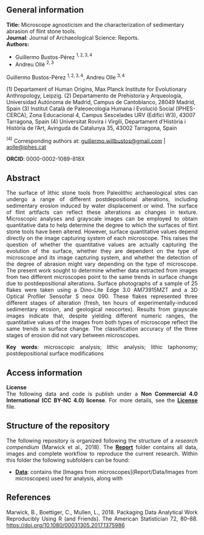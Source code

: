 ## **General information**   

**Title:** Microscope agnosticism and the characterization of sedimentary abrasion of flint stone tools.    
**Journal**: Journal of Archaeological Science: Reports.    
**Authors:**  

  * Guillermo Bustos-Pérez $^{1,2,3, 4}$        
  * Andreu Ollé $^{2,3}$    


Guillermo Bustos-Pérez $^{1,2,3, 4}$, Andreu Olle $^{3,4}$     

(1) Departament of Human Origins, Max Planck Institute for Evolutionary Anthropology, Leipzig.
(2) Departamento de Prehistoria y Arqueología, Universidad Autónoma de Madrid, Campus de Cantoblanco, 28049 Madrid, Spain
(3) Institut Català de Paleoecologia Humana i Evolució Social (IPHES-CERCA), Zona Educacional 4, Campus Sescelades URV (Edifici W3), 43007 Tarragona, Spain
(4) Universitat Rovira i Virgili, Departament d’Història i Història de l’Art, Avinguda de Catalunya 35, 43002 Tarragona, Spain
     
$^{(4)}$ Corresponding authors at: guillermo.willbustos@gmail.com | aolle@iphes.cat    

**ORCID**: 0000-0002-1089-818X    

<div align="justify">   

## **Abstract**   

The surface of lithic stone tools from Paleolithic archaeological sites can undergo a range of different postdepositional alterations, including sedimentary erosion induced by water displacement or wind. The surface of flint artifacts can reflect these alterations as changes in texture. Microscopic analyses and grayscale images can be employed to obtain quantitative data to help determine the degree to which the surfaces of flint stone tools have been altered. However, surface quantitative values depend directly on the image capturing system of each microscope. This raises the question of whether the quantitative values are actually capturing the evolution of the surface, whether they are dependent on the type of microscope and its image capturing system, and whether the detection of the degree of abrasion might vary depending on the type of microscope. The present work sought to determine whether data extracted from images from two different microscopes point to the same trends in surface change due to postdepositional alterations. Surface photographs of a sample of 25 flakes were taken using a Dino-Lite Edge 3.0 AM73915MZT and a 3D Optical Profiler Sensofar S neox 090. These flakes represented three different stages of alteration (fresh, ten hours of experimentally-induced sedimentary erosion, and geological neocortex). Results from grayscale images indicate that, despite yielding different numeric ranges, the quantitative values of the images from both types of microscope reflect the same trends in surface change. The classification accuracy of the three stages of erosion did not vary between microscopes.   

**Key words**: microscopic analysis; lithic analysis; lithic taphonomy; postdepositional surface modifications      

## **Access information**   

**License**   
The following data and code is publish under a **Non Commercial 4.0 International (CC BY-NC 4.0) license**. For more details, see the [**License**](License.md) file.     

## **Structure of the repository**   

The following repository is organized following the structure of a *research compendium* (Marwick et al., 2018). The [**Report**](Report) folder contains all data, images and complete workflow to reproduce the current research. Within this folder the following subfolders can be found:   

  * [**Data**](Report/Data): contains the [Images from microscopes](Report/Data/Images from microscopes) used for analysis, along with 





## **References**   

Marwick, B., Boettiger, C., Mullen, L., 2018. Packaging Data Analytical Work Reproducibly Using R (and Friends). The American Statistician 72, 80–88. https://doi.org/10.1080/00031305.2017.1375986    


</div>   